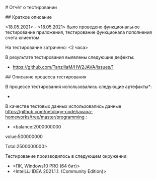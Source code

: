 ﻿\# Отчёт о тестировании <Money Transfer>

\## Краткое описание

<18.05.2021> - <18.05.2021> было проведено функциональное тестирование приложения, тестирование функционала пополнения счета клиентом.

На тестирование затрачено: <2 часа>

В результате тестирования выявлены следующие дефекты:

* <https://github.com/TanziliaM/HW2JAVA/issues/1>

\## Описание процесса тестирования

В процессе тестирования использовались следующие артефакты\*:

* <Bag report>

В качестве тестовых данных использовались данные <https://github.com/netology-code/javaqa-homeworks/tree/master/programming> :

* <balance:2000000000

volue:500000000

Total:2500000000>


Тестирование производилось в следующем окружении:

* <ПК, Windows10 PRO (64 бит)>
* <IntelLiJ IDEA 2021.1.1. (Community Edition)>


